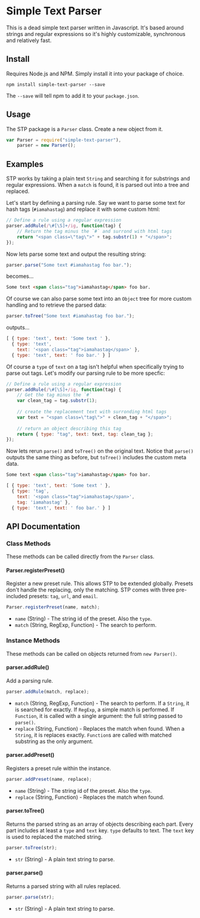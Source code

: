 # Simple Text Parser

This is a dead simple text parser written in Javascript. It's based around strings and regular expressions so it's highly customizable, synchronous and relatively fast.

## Install

Requires Node.js and NPM. Simply install it into your package of choice.

	npm install simple-text-parser --save

The `--save` will tell npm to add it to your `package.json`.

## Usage

The STP package is a `Parser` class. Create a new object from it.

```javascript
var Parser = require("simple-text-parser"),
    parser = new Parser();
```

## Examples

STP works by taking a plain text `String` and searching it for substrings and regular expressions. When a `match` is found, it is parsed out into a tree and replaced.

Let's start by defining a parsing rule. Say we want to parse some text for hash tags (`#iamahastag`) and replace it with some custom html:

```javascript
// Define a rule using a regular expression
parser.addRule(/\#[\S]+/ig, function(tag) {
	// Return the tag minus the `#` and surrond with html tags
	return "<span class=\"tag\">" + tag.substr(1) + "</span>";
});
```

Now lets parse some text and output the resulting string:

```javascript
parser.parse("Some text #iamahastag foo bar.");
```

becomes...

```html
Some text <span class="tag">iamahastag</span> foo bar.
```

Of course we can also parse some text into an `Object` tree for more custom handling and to retrieve the parsed data:

```javascript
parser.toTree("Some text #iamahastag foo bar.");
```

outputs...

```javascript
[ { type: 'text', text: 'Some text ' },
  { type: 'text',
    text: '<span class="tag">iamahastag</span>' },
  { type: 'text', text: ' foo bar.' } ]
```

Of course a `type` of `text` on a tag isn't helpful when specifically trying to parse out tags. Let's modify our parsing rule to be more specfic:

```javascript
// Define a rule using a regular expression
parser.addRule(/\#[\S]+/ig, function(tag) {
	// Get the tag minus the `#`
	var clean_tag = tag.substr(1);
	
	// create the replacement text with surronding html tags
	var text = "<span class=\"tag\">" + clean_tag + "</span>";
	
	// return an object describing this tag
	return { type: "tag", text: text, tag: clean_tag };
});
```

Now lets rerun `parse()` and `toTree()` on the original text. Notice that `parse()` outputs the same thing as before, but `toTree()` includes the custom meta data.

```html
Some text <span class="tag">iamahastag</span> foo bar.
```

```javascript
[ { type: 'text', text: 'Some text ' },
  { type: 'tag',
    text: '<span class="tag">iamahastag</span>',
    tag: 'iamahastag' },
  { type: 'text', text: ' foo bar.' } ]
```

## API Documentation

### Class Methods

These methods can be called directly from the `Parser` class.

#### Parser.registerPreset()

Register a new preset rule. This allows STP to be extended globally. Presets don't handle the replacing, only the matching. STP comes with three pre-included presets: `tag`, `url`, and `email`.

```javascript
Parser.registerPreset(name, match);
```

* `name` (String) - The string id of the preset. Also the `type`.
* `match` (String, RegExp, Function) - The search to perform. 

### Instance Methods

These methods can be called on objects returned from `new Parser()`.

#### parser.addRule()

Add a parsing rule.

```javascript
parser.addRule(match, replace);
```

* `match` (String, RegExp, Function) - The search to perform. If a `String`, it is searched for exactly. If `RegExp`, a simple match is performed. If `Function`, it is called with a single argument: the full string passed to `parse()`.
* `replace` (String, Function) - Replaces the match when found. When a `String`, it is replaces exactly. `Function`s are called with matched substring as the only argument.

#### parser.addPreset()

Registers a preset rule within the instance.

```javascript
parser.addPreset(name, replace);
```

* `name` (String) - The string id of the preset. Also the `type`.
* `replace` (String, Function) - Replaces the match when found.

#### parser.toTree()

Returns the parsed string as an array of objects describing each part. Every part includes at least a `type` and `text` key. `type` defaults to text. The `text` key is used to replaced the matched string.

```javascript
parser.toTree(str);
```

* `str` (String) - A plain text string to parse.

#### parser.parse()

Returns a parsed string with all rules replaced.

```javascript
parser.parse(str);
```

* `str` (String) - A plain text string to parse.
